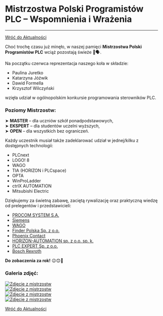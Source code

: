 # Mistrzostwa Polski Programistów PLC – Wspomnienia i Wrażenia  
---

[Wróć do Aktualności](../news.html)

Choć trochę czasu już minęło, w naszej pamięci **Mistrzostwa Polski Programistów PLC** wciąż pozostają świeże 👏🗣️.  

Na początku czerwca reprezentacja naszego koła w składzie:  
- Paulina Juretko  
- Katarzyna Jóźwik  
- Dawid Formella  
- Krzysztof Wilczyński  

wzięła udział w ogólnopolskim konkursie programowania sterowników PLC.  

### Poziomy Mistrzostw:  
➤ **MASTER** – dla uczniów szkół ponadpodstawowych,  
➤ **EKSPERT** – dla studentów uczelni wyższych,  
➤ **OPEN** – dla wszystkich bez ograniczeń.  

Każdy uczestnik musiał także zadeklarować udział w jednej/kilku z dostępnych technologii:  
- PLCnext  
- LOGO! 8  
- WAGO  
- TIA (HORIZON i PLCspace)  
- OPTA  
- WinProLadder  
- ctrlX AUTOMATION  
- Mitsubishi Electric  

Dziękujemy za świetną zabawę, zaciętą rywalizację oraz praktyczną wiedzę od prelegentów i przedstawicieli:  

- [PROCOM SYSTEM S.A.](https://procomsystem.pl/)  
- [Siemens](https://www.siemens.com/pl/pl.html)  
- [WAGO](https://www.wago.com/pl/)  
- [Finder Polska Sp. z o.o.](https://www.findernet.com/pl/polska/)  
- [Phoenix Contact](https://www.phoenixcontact.com/pl-pl/)  
- [HORIZON-AUTOMATION sp. z o.o. sp. k.](http://horizon-automation.com/)  
- [PLC EXPERT Sp. z o.o.](https://www.plcexpert.pl/)  
- [Bosch Rexroth](https://www.boschrexroth.com/pl/pl/)  

**Do zobaczenia za rok!** 😉😊🫶  

### Galeria zdjęć:
[![Zdjęcie z mistrzostw](https://i.postimg.cc/Y9ZRGSjM/3743db08-8a81-47af-b28c-20405ee11ae5.png)](https://postimg.cc/MM0VgqyF)  
[![Zdjęcie z mistrzostw](https://i.postimg.cc/GhkKtdRn/c4a46715-adf3-47a4-91df-e24e11489fe0.png)](https://postimg.cc/bswkFXdm)  
[![Zdjęcie z mistrzostw](https://i.postimg.cc/QC7bprW5/a767f9ab-e548-4909-bd0f-aee632e16deb.png)](https://postimg.cc/zHJKr67X)  
[![Zdjęcie z mistrzostw](https://i.postimg.cc/jqnZVyk5/ad612a99-35a3-4682-97d5-67e70edf13de.png)](https://postimg.cc/DmFqL4hk)

[Wróć do Aktualności](../news.html)